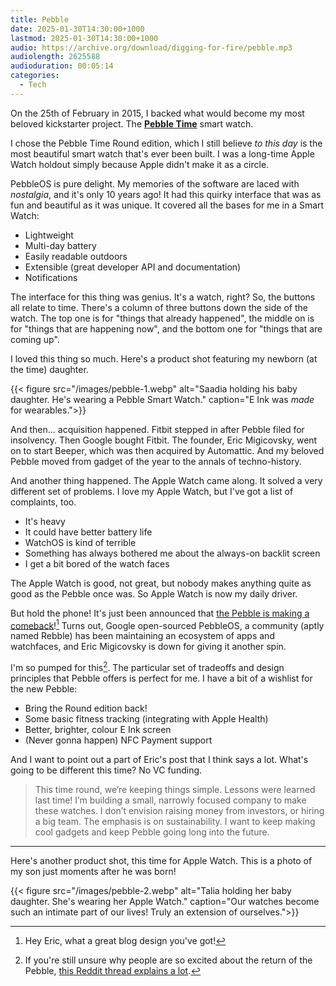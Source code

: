 ```yaml
---
title: Pebble
date: 2025-01-30T14:30:00+1000
lastmod: 2025-01-30T14:30:00+1000
audio: https://archive.org/download/digging-for-fire/pebble.mp3
audiolength: 2625588
audioduration: 00:05:14
categories:
  - Tech
---
```


On the 25th of February in 2015, I backed what would become my most beloved kickstarter project. The [**Pebble Time**](https://www.kickstarter.com/projects/getpebble/pebble-time-awesome-smartwatch-no-compromises) smart watch.

I chose the Pebble Time Round edition, which I still believe *to this day* is the most beautiful smart watch that's ever been built. I was a long-time Apple Watch holdout simply because Apple didn't make it as a circle.

PebbleOS is pure delight. My memories of the software are laced with *nostalgia*, and it's only 10 years ago! It had this quirky interface that was as fun and beautiful as it was unique. It covered all the bases for me in a Smart Watch:

- Lightweight
- Multi-day battery
- Easily readable outdoors
- Extensible (great developer API and documentation)
- Notifications

<!--more-->

The interface for this thing was genius. It's a watch, right? So, the buttons all relate to time. There's a column of three buttons down the side of the watch. The top one is for "things that already happened", the middle on is for "things that are happening now", and the bottom one for "things that are coming up".

I loved this thing so much. Here's a product shot featuring my newborn (at the time) daughter.

{{< figure src="/images/pebble-1.webp" alt="Saadia holding his baby daughter. He's wearing a Pebble Smart Watch." caption="E Ink was *made* for wearables.">}}

And then… acquisition happened. Fitbit stepped in after Pebble filed for insolvency. Then Google bought Fitbit. The founder, Eric Migicovsky, went on to start Beeper, which was then acquired by Automattic. And my beloved Pebble moved from gadget of the year to the annals of techno-history.

And another thing happened. The Apple Watch came along. It solved a very different set of problems. I love my Apple Watch, but I've got a list of complaints, too.

- It's heavy
- It could have better battery life
- WatchOS is kind of terrible
- Something has always bothered me about the always-on backlit screen
- I get a bit bored of the watch faces

The Apple Watch is good, not great, but nobody makes anything quite as good as the Pebble once was. So Apple Watch is now my daily driver.

But hold the phone! It's just been announced that [the Pebble is making a comeback](https://ericmigi.com/blog/why-were-bringing-pebble-back)![^1] Turns out, Google open-sourced PebbleOS, a community (aptly named Rebble) has been maintaining an ecosystem of apps and watchfaces, and Eric Migicovsky is down for giving it another spin.

I'm so pumped for this[^2]. The particular set of tradeoffs and design principles that Pebble offers is perfect for me. I have a bit of a wishlist for the new Pebble:

- Bring the Round edition back!
- Some basic fitness tracking (integrating with Apple Health)
- Better, brighter, colour E Ink screen
- (Never gonna happen) NFC Payment support

And I want to point out a part of Eric's post that I think says a lot. What's going to be different this time? No VC funding.

> This time round, we’re keeping things simple. Lessons were learned last time! I’m building a small, narrowly focused company to make these watches. I don’t envision raising money from investors, or hiring a big team. The emphasis is on sustainability. I want to keep making cool gadgets and keep Pebble going long into the future.

---

Here's another product shot, this time for Apple Watch. This is a photo of my son just moments after he was born!

{{< figure src="/images/pebble-2.webp" alt="Talia holding her baby daughter. She's wearing her Apple Watch." caption="Our watches become such an intimate part of our lives! Truly an extension of ourselves.">}}

[^1]: Hey Eric, what a great blog design you've got!

[^2]: If you're still unsure why people are so excited about the return of the Pebble, [this Reddit thread explains a lot](https://www.reddit.com/r/pebble/comments/1ic4id4/what_is_it_about_pebble_that_has_people_so_excited).